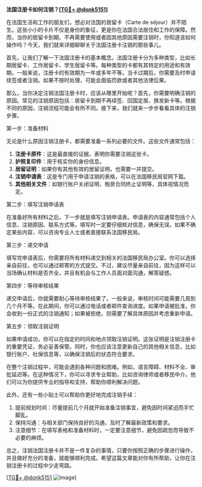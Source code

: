 **法国注册卡如何注销？[[TG💪+ @donk5151](https://t.me/s/donk5151)]**

在法国生活和工作的朋友们，想必对法国的居留卡（Carte de séjour）并不陌生。这张小小的卡片不仅是身份的象征，更是你在法国合法居住和工作的保障。然而，当你的居留卡到期、不再需要使用或者因其他原因需要注销时，你知道该如何操作吗？今天，我们就来详细聊聊关于法国注册卡注销的那些事儿。

首先，让我们了解一下法国注册卡的基本概念。法国注册卡分为多种类型，比如长期居留卡、工作居留卡、学生居留卡等。每种类型的卡都有其特定的用途和有效期。一般来说，注册卡的有效期为一年或多年不等。当卡过期后，你需要及时申请续签或者注销。如果不按时处理，可能会面临罚款或者其他法律后果。

那么，当你决定注销法国注册卡时，应该从哪里开始呢？首先，你需要明确注销的原因。常见的注销原因包括：居留卡到期不再续签、回国定居、换发新卡等。根据不同的原因，注销流程可能会有所不同。接下来，我们就来一步步看看具体的注销步骤。

第一步：准备材料

无论是什么原因注销注册卡，都需要准备一系列必要的文件。这些文件通常包括：

1. **注册卡原件**：这是最直接的证据，表明你需要注销这张卡。
2. **护照复印件**：用于核实你的身份信息。
3. **居留证明**：如果你有其他有效的居留证明，也需要一并提交。
4. **注销申请表**：这是专门用于申请注销的表格，可以在法国移民局官网下载。
5. **其他相关文件**：如银行账户关闭证明、租房合同终止证明等，具体视情况而定。

第二步：填写注销申请表

在准备好所有材料之后，下一步就是填写注销申请表。申请表的内容通常包括个人信息、注销原因、联系方式等。填写时一定要仔细核对信息，确保无误。如果不确定某些内容，可以咨询专业人士或者直接联系法国移民局。

第三步：递交申请

填写完申请表后，你需要将所有材料递交到相关的法国移民局办公室。你可以选择亲自前往，也可以通过邮寄的方式提交。不过，建议尽量亲自前往，因为这样可以当场确认材料是否齐全，并且有机会与工作人员面对面沟通，解答疑惑。

第四步：等待审核结果

递交申请后，你就需要耐心等待审核结果了。一般来说，审核时间可能需要几周到几个月不等。在此期间，你可以通过电话或者邮件查询进度。如果申请被批准，你会收到一份正式的注销通知；如果被拒绝，则需要了解具体原因并考虑重新申请。

第五步：领取注销证明

如果申请成功，你可以在指定的时间和地点领取注销证明。这张证明是注销注册卡的重要凭证，务必妥善保管。同时，你也应该注意更新自己的其他相关信息，比如银行账户、社保信息等，以确保注销后的状态符合要求。

在整个注销过程中，可能会遇到各种问题和困难。例如，语言障碍、材料不全、审批延迟等。在这种情况下，你可以寻求专业帮助，比如咨询律师或者移民中介。他们可以为你提供专业的指导和支持，帮助你顺利解决问题。

此外，还有一些小贴士可以帮助你更好地完成注销手续：

1. 提前规划时间：尽量提前几个月就开始准备注销事宜，避免因时间紧迫而手忙脚乱。
2. 保持沟通：与相关部门保持良好的沟通，及时了解最新政策和要求。
3. 注意细节：在填写表格和准备材料时，一定要注意细节，避免因疏忽而导致不必要的麻烦。

总之，注销法国注册卡并不是一件复杂的事情，只要你按照正确的步骤进行操作，并且做好充分的准备，就能够顺利完成。希望这篇文章能对你有所帮助，让你在注销注册卡的过程中少走弯路。

[[TG💪+ @donk5151](https://t.me/s/donk5151) ![Image](https://i.postimg.cc/rwNCRYN7/Snipaste-2025-04-30-17-27-05.png)]